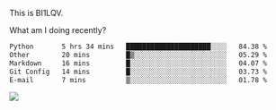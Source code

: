 This is BI1LQV.

What am I doing recently?

<!--START_SECTION:waka-->

```txt
Python       5 hrs 34 mins   █████████████████████░░░░   84.38 %
Other        20 mins         █▒░░░░░░░░░░░░░░░░░░░░░░░   05.29 %
Markdown     16 mins         █░░░░░░░░░░░░░░░░░░░░░░░░   04.07 %
Git Config   14 mins         █░░░░░░░░░░░░░░░░░░░░░░░░   03.73 %
E-mail       7 mins          ▒░░░░░░░░░░░░░░░░░░░░░░░░   01.78 %
```

<!--END_SECTION:waka-->

<img src="https://github-readme-stats.vercel.app/api?username=bi1lqv&show_icons=true&count_private=true">
